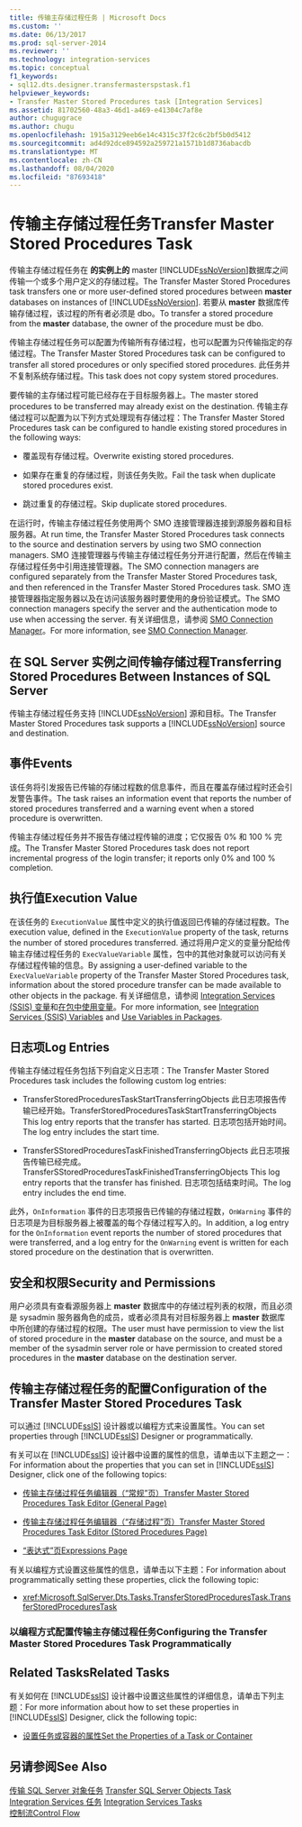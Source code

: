 ```yaml
---
title: 传输主存储过程任务 | Microsoft Docs
ms.custom: ''
ms.date: 06/13/2017
ms.prod: sql-server-2014
ms.reviewer: ''
ms.technology: integration-services
ms.topic: conceptual
f1_keywords:
- sql12.dts.designer.transfermasterspstask.f1
helpviewer_keywords:
- Transfer Master Stored Procedures task [Integration Services]
ms.assetid: 81702560-48a3-46d1-a469-e41304c7af8e
author: chugugrace
ms.author: chugu
ms.openlocfilehash: 1915a3129eeb6e14c4315c37f2c6c2bf5b0d5412
ms.sourcegitcommit: ad4d92dce894592a259721a1571b1d8736abacdb
ms.translationtype: MT
ms.contentlocale: zh-CN
ms.lasthandoff: 08/04/2020
ms.locfileid: "87693418"
---
```

# <a name="transfer-master-stored-procedures-task"></a><span data-ttu-id="57d89-102">传输主存储过程任务</span><span class="sxs-lookup"><span data-stu-id="57d89-102">Transfer Master Stored Procedures Task</span></span>
  <span data-ttu-id="57d89-103">传输主存储过程任务在 **的实例上的** master [!INCLUDE[ssNoVersion](../../includes/ssnoversion-md.md)]数据库之间传输一个或多个用户定义的存储过程。</span><span class="sxs-lookup"><span data-stu-id="57d89-103">The Transfer Master Stored Procedures task transfers one or more user-defined stored procedures between **master** databases on instances of [!INCLUDE[ssNoVersion](../../includes/ssnoversion-md.md)].</span></span> <span data-ttu-id="57d89-104">若要从 **master** 数据库传输存储过程，该过程的所有者必须是 dbo。</span><span class="sxs-lookup"><span data-stu-id="57d89-104">To transfer a stored procedure from the **master** database, the owner of the procedure must be dbo.</span></span>  
  
 <span data-ttu-id="57d89-105">传输主存储过程任务可以配置为传输所有存储过程，也可以配置为只传输指定的存储过程。</span><span class="sxs-lookup"><span data-stu-id="57d89-105">The Transfer Master Stored Procedures task can be configured to transfer all stored procedures or only specified stored procedures.</span></span> <span data-ttu-id="57d89-106">此任务并不复制系统存储过程。</span><span class="sxs-lookup"><span data-stu-id="57d89-106">This task does not copy system stored procedures.</span></span>  
  
 <span data-ttu-id="57d89-107">要传输的主存储过程可能已经存在于目标服务器上。</span><span class="sxs-lookup"><span data-stu-id="57d89-107">The master stored procedures to be transferred may already exist on the destination.</span></span> <span data-ttu-id="57d89-108">传输主存储过程可以配置为以下列方式处理现有存储过程：</span><span class="sxs-lookup"><span data-stu-id="57d89-108">The Transfer Master Stored Procedures task can be configured to handle existing stored procedures in the following ways:</span></span>  
  
-   <span data-ttu-id="57d89-109">覆盖现有存储过程。</span><span class="sxs-lookup"><span data-stu-id="57d89-109">Overwrite existing stored procedures.</span></span>  
  
-   <span data-ttu-id="57d89-110">如果存在重复的存储过程，则该任务失败。</span><span class="sxs-lookup"><span data-stu-id="57d89-110">Fail the task when duplicate stored procedures exist.</span></span>  
  
-   <span data-ttu-id="57d89-111">跳过重复的存储过程。</span><span class="sxs-lookup"><span data-stu-id="57d89-111">Skip duplicate stored procedures.</span></span>  
  
 <span data-ttu-id="57d89-112">在运行时，传输主存储过程任务使用两个 SMO 连接管理器连接到源服务器和目标服务器。</span><span class="sxs-lookup"><span data-stu-id="57d89-112">At run time, the Transfer Master Stored Procedures task connects to the source and destination servers by using two SMO connection managers.</span></span> <span data-ttu-id="57d89-113">SMO 连接管理器与传输主存储过程任务分开进行配置，然后在传输主存储过程任务中引用连接管理器。</span><span class="sxs-lookup"><span data-stu-id="57d89-113">The SMO connection managers are configured separately from the Transfer Master Stored Procedures task, and then referenced in the Transfer Master Stored Procedures task.</span></span> <span data-ttu-id="57d89-114">SMO 连接管理器指定服务器以及在访问该服务器时要使用的身份验证模式。</span><span class="sxs-lookup"><span data-stu-id="57d89-114">The SMO connection managers specify the server and the authentication mode to use when accessing the server.</span></span> <span data-ttu-id="57d89-115">有关详细信息，请参阅 [SMO Connection Manager](../connection-manager/smo-connection-manager.md)。</span><span class="sxs-lookup"><span data-stu-id="57d89-115">For more information, see [SMO Connection Manager](../connection-manager/smo-connection-manager.md).</span></span>  
  
## <a name="transferring-stored-procedures-between-instances-of-sql-server"></a><span data-ttu-id="57d89-116">在 SQL Server 实例之间传输存储过程</span><span class="sxs-lookup"><span data-stu-id="57d89-116">Transferring Stored Procedures Between Instances of SQL Server</span></span>  
 <span data-ttu-id="57d89-117">传输主存储过程任务支持 [!INCLUDE[ssNoVersion](../../includes/ssnoversion-md.md)] 源和目标。</span><span class="sxs-lookup"><span data-stu-id="57d89-117">The Transfer Master Stored Procedures task supports a [!INCLUDE[ssNoVersion](../../includes/ssnoversion-md.md)] source and destination.</span></span>  
  
## <a name="events"></a><span data-ttu-id="57d89-118">事件</span><span class="sxs-lookup"><span data-stu-id="57d89-118">Events</span></span>  
 <span data-ttu-id="57d89-119">该任务将引发报告已传输的存储过程数的信息事件，而且在覆盖存储过程时还会引发警告事件。</span><span class="sxs-lookup"><span data-stu-id="57d89-119">The task raises an information event that reports the number of stored procedures transferred and a warning event when a stored procedure is overwritten.</span></span>  
  
 <span data-ttu-id="57d89-120">传输主存储过程任务并不报告存储过程传输的进度；它仅报告 0% 和 100 % 完成。</span><span class="sxs-lookup"><span data-stu-id="57d89-120">The Transfer Master Stored Procedures task does not report incremental progress of the login transfer; it reports only 0% and 100 % completion.</span></span>  
  
## <a name="execution-value"></a><span data-ttu-id="57d89-121">执行值</span><span class="sxs-lookup"><span data-stu-id="57d89-121">Execution Value</span></span>  
 <span data-ttu-id="57d89-122">在该任务的 `ExecutionValue` 属性中定义的执行值返回已传输的存储过程数。</span><span class="sxs-lookup"><span data-stu-id="57d89-122">The execution value, defined in the `ExecutionValue` property of the task, returns the number of stored procedures transferred.</span></span> <span data-ttu-id="57d89-123">通过将用户定义的变量分配给传输主存储过程任务的 `ExecValueVariable` 属性，包中的其他对象就可以访问有关存储过程传输的信息。</span><span class="sxs-lookup"><span data-stu-id="57d89-123">By assigning a user-defined variable to the `ExecValueVariable` property of the Transfer Master Stored Procedures task, information about the stored procedure transfer can be made available to other objects in the package.</span></span> <span data-ttu-id="57d89-124">有关详细信息，请参阅 [Integration Services (SSIS) 变量](../integration-services-ssis-variables.md)和[在包中使用变量](../use-variables-in-packages.md)。</span><span class="sxs-lookup"><span data-stu-id="57d89-124">For more information, see [Integration Services &#40;SSIS&#41; Variables](../integration-services-ssis-variables.md) and [Use Variables in Packages](../use-variables-in-packages.md).</span></span>  
  
## <a name="log-entries"></a><span data-ttu-id="57d89-125">日志项</span><span class="sxs-lookup"><span data-stu-id="57d89-125">Log Entries</span></span>  
 <span data-ttu-id="57d89-126">传输主存储过程任务包括下列自定义日志项：</span><span class="sxs-lookup"><span data-stu-id="57d89-126">The Transfer Master Stored Procedures task includes the following custom log entries:</span></span>  
  
-   <span data-ttu-id="57d89-127">TransferStoredProceduresTaskStartTransferringObjects   此日志项报告传输已经开始。</span><span class="sxs-lookup"><span data-stu-id="57d89-127">TransferStoredProceduresTaskStartTransferringObjects  This log entry reports that the transfer has started.</span></span> <span data-ttu-id="57d89-128">日志项包括开始时间。</span><span class="sxs-lookup"><span data-stu-id="57d89-128">The log entry includes the start time.</span></span>  
  
-   <span data-ttu-id="57d89-129">TransferSStoredProceduresTaskFinishedTransferringObjects  此日志项报告传输已经完成。</span><span class="sxs-lookup"><span data-stu-id="57d89-129">TransferSStoredProceduresTaskFinishedTransferringObjects  This log entry reports that the transfer has finished.</span></span> <span data-ttu-id="57d89-130">日志项包括结束时间。</span><span class="sxs-lookup"><span data-stu-id="57d89-130">The log entry includes the end time.</span></span>  
  
 <span data-ttu-id="57d89-131">此外，`OnInformation` 事件的日志项报告已传输的存储过程数，`OnWarning` 事件的日志项是为目标服务器上被覆盖的每个存储过程写入的。</span><span class="sxs-lookup"><span data-stu-id="57d89-131">In addition, a log entry for the `OnInformation` event reports the number of stored procedures that were transferred, and a log entry for the `OnWarning` event is written for each stored procedure on the destination that is overwritten.</span></span>  
  
## <a name="security-and-permissions"></a><span data-ttu-id="57d89-132">安全和权限</span><span class="sxs-lookup"><span data-stu-id="57d89-132">Security and Permissions</span></span>  
 <span data-ttu-id="57d89-133">用户必须具有查看源服务器上 **master** 数据库中的存储过程列表的权限，而且必须是 sysadmin 服务器角色的成员，或者必须具有对目标服务器上 **master** 数据库中所创建的存储过程的权限。</span><span class="sxs-lookup"><span data-stu-id="57d89-133">The user must have permission to view the list of stored procedure in the **master** database on the source, and must be a member of the sysadmin server role or have permission to created stored procedures in the **master** database on the destination server.</span></span>  
  
## <a name="configuration-of-the-transfer-master-stored-procedures-task"></a><span data-ttu-id="57d89-134">传输主存储过程任务的配置</span><span class="sxs-lookup"><span data-stu-id="57d89-134">Configuration of the Transfer Master Stored Procedures Task</span></span>  
 <span data-ttu-id="57d89-135">可以通过 [!INCLUDE[ssIS](../../includes/ssis-md.md)] 设计器或以编程方式来设置属性。</span><span class="sxs-lookup"><span data-stu-id="57d89-135">You can set properties through [!INCLUDE[ssIS](../../includes/ssis-md.md)] Designer or programmatically.</span></span>  
  
 <span data-ttu-id="57d89-136">有关可以在 [!INCLUDE[ssIS](../../includes/ssis-md.md)] 设计器中设置的属性的信息，请单击以下主题之一：</span><span class="sxs-lookup"><span data-stu-id="57d89-136">For information about the properties that you can set in [!INCLUDE[ssIS](../../includes/ssis-md.md)] Designer, click one of the following topics:</span></span>  
  
-   [<span data-ttu-id="57d89-137">传输主存储过程任务编辑器（“常规”页）</span><span class="sxs-lookup"><span data-stu-id="57d89-137">Transfer Master Stored Procedures Task Editor &#40;General Page&#41;</span></span>](../general-page-of-integration-services-designers-options.md)  
  
-   [<span data-ttu-id="57d89-138">传输主存储过程任务编辑器（“存储过程”页）</span><span class="sxs-lookup"><span data-stu-id="57d89-138">Transfer Master Stored Procedures Task Editor &#40;Stored Procedures Page&#41;</span></span>](../transfer-master-stored-procedures-task-editor-stored-procedures-page.md)  
  
-   [<span data-ttu-id="57d89-139">“表达式”页</span><span class="sxs-lookup"><span data-stu-id="57d89-139">Expressions Page</span></span>](../expressions/expressions-page.md)  
  
 <span data-ttu-id="57d89-140">有关以编程方式设置这些属性的信息，请单击以下主题：</span><span class="sxs-lookup"><span data-stu-id="57d89-140">For information about programmatically setting these properties, click the following topic:</span></span>  
  
-   <xref:Microsoft.SqlServer.Dts.Tasks.TransferStoredProceduresTask.TransferStoredProceduresTask>  
  
### <a name="configuring-the-transfer-master-stored-procedures-task-programmatically"></a><span data-ttu-id="57d89-141">以编程方式配置传输主存储过程任务</span><span class="sxs-lookup"><span data-stu-id="57d89-141">Configuring the Transfer Master Stored Procedures Task Programmatically</span></span>  
  
## <a name="related-tasks"></a><span data-ttu-id="57d89-142">Related Tasks</span><span class="sxs-lookup"><span data-stu-id="57d89-142">Related Tasks</span></span>  
 <span data-ttu-id="57d89-143">有关如何在 [!INCLUDE[ssIS](../../includes/ssis-md.md)] 设计器中设置这些属性的详细信息，请单击下列主题：</span><span class="sxs-lookup"><span data-stu-id="57d89-143">For more information about how to set these properties in [!INCLUDE[ssIS](../../includes/ssis-md.md)] Designer, click the following topic:</span></span>  
  
-   [<span data-ttu-id="57d89-144">设置任务或容器的属性</span><span class="sxs-lookup"><span data-stu-id="57d89-144">Set the Properties of a Task or Container</span></span>](../set-the-properties-of-a-task-or-container.md)  
  
## <a name="see-also"></a><span data-ttu-id="57d89-145">另请参阅</span><span class="sxs-lookup"><span data-stu-id="57d89-145">See Also</span></span>  
 <span data-ttu-id="57d89-146">[传输 SQL Server 对象任务](transfer-sql-server-objects-task.md) </span><span class="sxs-lookup"><span data-stu-id="57d89-146">[Transfer SQL Server Objects Task](transfer-sql-server-objects-task.md) </span></span>  
 <span data-ttu-id="57d89-147">[Integration Services 任务](integration-services-tasks.md) </span><span class="sxs-lookup"><span data-stu-id="57d89-147">[Integration Services Tasks](integration-services-tasks.md) </span></span>  
 [<span data-ttu-id="57d89-148">控制流</span><span class="sxs-lookup"><span data-stu-id="57d89-148">Control Flow</span></span>](control-flow.md)  
  
  
